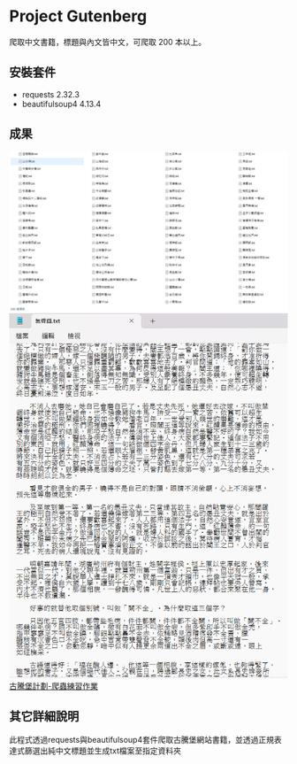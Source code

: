# Project Gutenberg
爬取中文書籍，標題與內文皆中文，可爬取 200 本以上。

## 安裝套件
- requests 2.32.3
- beautifulsoup4 4.13.4

## 成果
![爬取結果](./images/image001.png)
![內文展示](./images/image002.png)
[古騰堡計劃-爬蟲練習作業](https://www.youtube.com/watch?v=7V6MTdDjtPY)


## 其它詳細說明
此程式透過requests與beautifulsoup4套件爬取古騰堡網站書籍，並透過正規表達式篩選出純中文標題並生成txt檔案至指定資料夾
